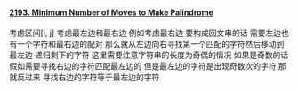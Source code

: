 #### [2193. Minimum Number of Moves to Make Palindrome](https://leetcode.cn/problems/minimum-number-of-moves-to-make-palindrome/)
考虑区间[i, j] 考虑最左边和最右边 例如考虑最右边 要构成回文串的话 需要左边也有一个字符和最右边的配对 那么就从左边向右寻找第一个匹配的字符然后移动到最左边 递归剩下的字符 这里需要注意字符串的长度为奇偶的情况 如果是奇数的话 假如需要寻找右边的字符匹配最左边的 但是最左边的字符是出现奇数次的字符 那就反过来 寻找右边的字符等于最左边的字符
<!--stackedit_data:
eyJoaXN0b3J5IjpbOTUzMDY2ODkyXX0=
-->